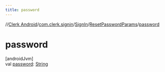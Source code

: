 ```yaml
---
title: password
---
```

//[Clerk Android](../../../../index.html)/[com.clerk.signin](../../index.html)/[SignIn](../index.html)/[ResetPasswordParams](index.html)/[password](password.html)



# password



[androidJvm]\
val [password](password.html): [String](https://kotlinlang.org/api/latest/jvm/stdlib/kotlin-stdlib/kotlin/-string/index.html)




